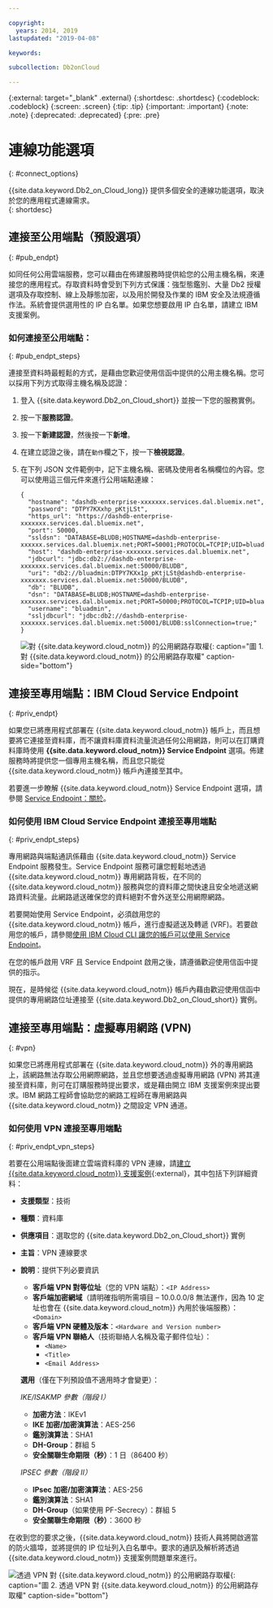 ```yaml
---

copyright:
  years: 2014, 2019
lastupdated: "2019-04-08"

keywords:

subcollection: Db2onCloud

---
```


<!-- Attribute definitions --> 
{:external: target="_blank" .external}
{:shortdesc: .shortdesc}
{:codeblock: .codeblock}
{:screen: .screen}
{:tip: .tip}
{:important: .important}
{:note: .note}
{:deprecated: .deprecated}
{:pre: .pre}

# 連線功能選項
{: #connect_options}

{{site.data.keyword.Db2_on_Cloud_long}} 提供多個安全的連線功能選項，取決於您的應用程式連線需求。  
{: shortdesc}

## 連接至公用端點（預設選項）
{: #pub_endpt}

如同任何公用雲端服務，您可以藉由在佈建服務時提供給您的公用主機名稱，來連接您的應用程式。存取資料時會受到下列方式保護：強型態鑑別、大量 Db2 授權選項及存取控制、線上及靜態加密，以及用於開發及作業的 IBM 安全及法規遵循作法。系統會提供選用性的 IP 白名單。如果您想要啟用 IP 白名單，請建立 IBM 支援案例。

### 如何連接至公用端點：
{: #pub_endpt_steps}

連接至資料時最輕鬆的方式，是藉由您歡迎使用信函中提供的公用主機名稱。您可以採用下列方式取得主機名稱及認證：

1. 登入 {{site.data.keyword.Db2_on_Cloud_short}} 並按一下您的服務實例。
2. 按一下**服務認證**。
3. 按一下**新建認證**，然後按一下**新增**。
4. 在建立認證之後，請在`動作`欄之下，按一下**檢視認證**。
5. 在下列 JSON 文件範例中，記下主機名稱、密碼及使用者名稱欄位的內容。您可以使用這三個元件來進行公用端點連線：

   ```
   {
     "hostname": "dashdb-enterprise-xxxxxxx.services.dal.bluemix.net",
     "password": "DTPY7KXxhp_pKtjLSt",
     "https_url": "https://dashdb-enterprise-xxxxxxx.services.dal.bluemix.net",
     "port": 50000,
     "ssldsn": "DATABASE=BLUDB;HOSTNAME=dashdb-enterprise-xxxxxx.services.dal.bluemix.net;PORT=50001;PROTOCOL=TCPIP;UID=bluadmin;PWD=DTPY7KXWxhp_pKtjLSt;Security=SSL;",
     "host": "dashdb-enterprise-xxxxxxx.services.dal.bluemix.net",
     "jdbcurl": "jdbc:db2://dashdb-enterprise-xxxxxxx.services.dal.bluemix.net:50000/BLUDB",
     "uri": "db2://bluadmin:DTPY7KXx1p_pKtjLSt@dashdb-enterprise-xxxxxxx.services.dal.bluemix.net:50000/BLUDB",
     "db": "BLUDB",
     "dsn": "DATABASE=BLUDB;HOSTNAME=dashdb-enterprise-xxxxxxx.services.dal.bluemix.net;PORT=50000;PROTOCOL=TCPIP;UID=bluadmin;PWD=DTPYZunlWxhp_pKtjLSt;",
     "username": "bluadmin",
     "ssljdbcurl": "jdbc:db2://dashdb-enterprise-xxxxxxx.services.dal.bluemix.net:50001/BLUDB:sslConnection=true;"
   }

   ```

   ![對 {{site.data.keyword.cloud_notm}} 的公用網路存取權](images/public_connection.png "使用者對雲端連線的圖形視圖"){: caption="圖 1. 對 {{site.data.keyword.cloud_notm}} 的公用網路存取權" caption-side="bottom"}

## 連接至專用端點：IBM Cloud Service Endpoint
{: #priv_endpt}

如果您已將應用程式部署在 {{site.data.keyword.cloud_notm}} 帳戶上，而且想要將它連接至資料庫，而不讓資料庫資料流量流過任何公用網路，則可以在訂購資料庫時使用 **{{site.data.keyword.cloud_notm}} Service Endpoint** 選項。佈建服務時將提供您一個專用主機名稱，而且您只能從 {{site.data.keyword.cloud_notm}} 帳戶內連接至其中。  

若要進一步瞭解 {{site.data.keyword.cloud_notm}} Service Endpoint 選項，請參閱 [Service Endpoint：關於](/docs/services/service-endpoint?topic=service-endpoint-about#about)。


### 如何使用 IBM Cloud Service Endpoint 連接至專用端點
{: #priv_endpt_steps}

專用網路與端點通訊係藉由 {{site.data.keyword.cloud_notm}} Service Endpoint 服務發生。Service Endpoint 服務可讓您輕鬆地透過 {{site.data.keyword.cloud_notm}} 專用網路背板，在不同的 {{site.data.keyword.cloud_notm}} 服務與您的資料庫之間快速且安全地遞送網路資料流量。此網路遞送確保您的資料絕對不會外送至公用網際網路。 

若要開始使用 Service Endpoint，必須啟用您的 {{site.data.keyword.cloud_notm}} 帳戶，進行虛擬遞送及轉遞 (VRF)。若要啟用您的帳戶，請參閱[使用 IBM Cloud CLI 讓您的帳戶可以使用 Service Endpoint](/docs/services/service-endpoint?topic=service-endpoint-getting-started#cs_cli_install_steps)。

在您的帳戶啟用 VRF 且 Service Endpoint 啟用之後，請遵循歡迎使用信函中提供的指示。

現在，是時候從 {{site.data.keyword.cloud_notm}} 帳戶內藉由歡迎使用信函中提供的專用網路位址連接至 {{site.data.keyword.Db2_on_Cloud_short}} 實例。

## 連接至專用端點：虛擬專用網路 (VPN)
{: #vpn}

如果您已將應用程式部署在 {{site.data.keyword.cloud_notm}} 外的專用網路上，該網路無法存取公用網際網路，並且您想要透過虛擬專用網路 (VPN) 將其連接至資料庫，則可在訂購服務時提出要求，或是藉由開立 IBM 支援案例來提出要求。IBM 網路工程師會協助您的網路工程師在專用網路與 {{site.data.keyword.cloud_notm}} 之間設定 VPN 通道。

### 如何使用 VPN 連接至專用端點
{: #priv_endpt_vpn_steps}

若要在公用端點後面建立雲端資料庫的 VPN 連線，請[建立 {{site.data.keyword.cloud_notm}} 支援案例](https://cloud.ibm.com/unifiedsupport/cases/add){:external}，其中包括下列詳細資料：

* **支援類型**：技術 
* **種類**：資料庫 
* **供應項目**：選取您的 {{site.data.keyword.Db2_on_Cloud_short}} 實例 
* **主旨**：VPN 連線要求 
* **說明**：提供下列必要資訊
  * **客戶端 VPN 對等位址**（您的 VPN 端點）：`<IP Address>`
  * **客戶端加密網域**（請明確指明所需項目 – 10.0.0.0/8 無法運作，因為 10 定址也會在 {{site.data.keyword.cloud_notm}} 內用於後端服務）：`<Domain>`
  * **客戶端 VPN 硬體及版本**：`<Hardware and Version number>`
  * **客戶端 VPN 聯絡人**（技術聯絡人名稱及電子郵件位址）： 
    * `<Name>` 
    * `<Title>` 
    * `<Email Address>`

  **選用**（僅在下列預設值不適用時才會變更）：

  *IKE/ISAKMP 參數（階段 I）*

  * **加密方法**：IKEv1
  * **IKE 加密/加密演算法**：AES-256
  * **鑑別演算法**：SHA1
  * **DH-Group**：群組 5
  * **安全關聯生命期限（秒）**：1 日（86400 秒）

  *IPSEC 參數（階段 II）*

  * **IPsec 加密/加密演算法**：AES-256
  * **鑑別演算法**：SHA1
  * **DH-Group**（如果使用 PF-Secrecy）：群組 5
  * **安全關聯生命期限（秒）**：3600 秒

在收到您的要求之後，{{site.data.keyword.cloud_notm}} 技術人員將開啟適當的防火牆埠，並將提供的 IP 位址列入白名單中。要求的通訊及解析將透過 {{site.data.keyword.cloud_notm}} 支援案例問題單來進行。

![透過 VPN 對 {{site.data.keyword.cloud_notm}} 的公用網路存取權](images/public_connection_vpn.png "使用者對雲端連線的圖形視圖"){: caption="圖 2. 透過 VPN 對 {{site.data.keyword.cloud_notm}} 的公用網路存取權" caption-side="bottom"}
